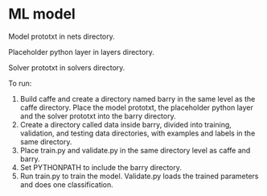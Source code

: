 # ML model

Model prototxt in nets directory.

Placeholder python layer in layers directory.

Solver prototxt in solvers directory.

To run:

1. Build caffe and create a directory named barry in the same level as the caffe directory. Place the model prototxt, the placeholder python layer and the solver prototxt into the barry directory. 
2. Create a directory called data inside barry, divided into training, validation, and testing data directories, with examples and labels in the same directory.
3. Place train.py and validate.py in the same directory level as caffe and barry.
4. Set PYTHONPATH to include the barry directory.
5. Run train.py to train the model. Validate.py loads the trained parameters and does one classification. 